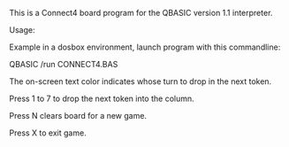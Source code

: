 This is a Connect4 board program for the QBASIC version 1.1 interpreter.

Usage:

Example in a dosbox environment, launch program with this commandline:

QBASIC /run CONNECT4.BAS


The on-screen text color indicates whose turn to drop in the next token.

Press 1 to 7 to drop the next token into the column.

Press N clears board for a new game.

Press X to exit game.
